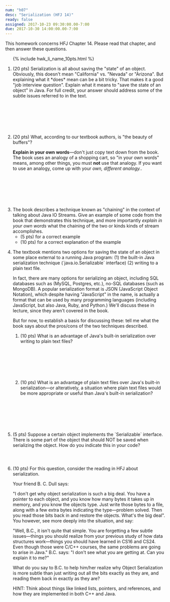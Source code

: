 ```yaml
---
num: "h07"
desc: "Serialization (HFJ 14)"
ready: false
assigned: 2017-10-23 09:30:00.00-7:00
due: 2017-10-30 14:00:00.00-7:00
---
```


This homework concerns <span data-hfj="14">HFJ Chapter 14</span>.
Please read that chapter, and then answer these questions.

<ol>

{% include hwk_li_name_10pts.html %}

<li style="margin-bottom:8em;" markdown="1"> (20 pts) Serialization is all about
saving the "state" of an object.   Obviously, this doesn't mean "California" vs. "Nevada" or "Arizona".   But explaining what it *does* mean can be a bit
tricky.   That makes it a good "job interview question".   Explain what
it means to "save the state of an object" in Java.    For full credit, your
answer should address some of the subtle issues referred to in the text.

</li>



<li style="margin-bottom:8em;" markdown="1"> (20 pts) What, according to our textbook authors, is "the beauty of buffers"?

<b>Explain in your own words</b>&mdash;don't just copy text down from the book.  The book uses an analogy of a shopping cart, so "in your own words" means, among other things, you must <b>not</b> use that analogy.  If you want to use an analogy, come up with your <em>own, different analogy.</em>.


</li>


<li style="margin-bottom:1em;" markdown="1" > The book describes a technique known as "chaining" in the context of talking about Java IO Streams.  Give an example of some code from the book that demonstrates this technique, and more importantly <em>explain in your own words</em> what the chaining of the two or kinds kinds of stream accomplishes.

<ul>
 <li> (5 pts) for a correct example
 </li>
 <li> (10 pts) for a correct explanation of the example
 </li>
</ul>
<div class="pagebreak"></div>
</li>


<li style="margin-bottom:1em;" markdown="1"> The textbook mentions two options for saving the state of an object in some place external to a running Java program: (1) the built-in Java serialization technique (`java.io.Serializable` interface) (2) writing to a plain text file.

In fact, there are many options for serializing an object, including SQL databases such as (MySQL, Postgres, etc.), no-SQL databases (such as MongoDB).   A popular serialization format is JSON (JavaScript Object Notation), which despite having "JavaScript" in the name, is actually a format that can be used by many programming languages (including JavaScript, but also Java, Ruby, and Python.)
We'll discuss these in lecture, since they aren't covered in the book.

But for now, to establish a basis for discussing these: tell me what the book says about the pros/cons of the two techniques described.

  <ol>
  <li  style="margin-bottom:8em;"> (10 pts) What is an advantage of Java's built-in serialization over writing to plain text files?
  </li>
    <li  style="margin-bottom:8em;"> (10 pts) What is an advantage of plain text files over Java's built-in serialization&mdash;or alteratively, a situation where plain text files would be more appropriate or useful than Java's built-in serialization?
    </li>

  </ol>
</li>


<li style="margin-bottom:4em;" markdown="1"> (5 pts) Suppose a certain
object implements the `Serializable` interface.  There is some part of
the object that should NOT be saved when serializing the object. How
do you indicate this in your code?
</li>

<li style="margin-bottom:12em;"> (10 pts) For this question, consider
the reading in HFJ about serialization.

Your friend B. C. Dull says:

"I don't get why object serialization is such a big deal. You have a
pointer to each object, and you know how many bytes it takes up in
memory, and you know the objects type. Just write those bytes to a
file, along with a few extra bytes indicating the type—problem
solved. Then you read those bits back in and restore the
objects. What's the big deal".  You however, see more deeply into the
situation, and say:

"Well, B.C., it isn't quite that simple. You are forgetting a few
subtle issues—things you should realize from your previous study of
how data structures work—things you should have learned in CS16 and
CS24. Even though those were C/C++ courses, the same problems are
going to arise in Java."  B.C. says: "I don't see what you are getting
at. Can you explain it to me?"

What do you say to B.C. to help him/her realize why Object
Serialization is more subtle than just writing out all the bits
exactly as they are, and reading them back in exactly as they are?

HINT: Think about things like linked lists, pointers, and references,
and how they are implemented in both C++ and Java.

</li>

</ol>

<div style="display:none">
http://UCSB-CS56-F16.github.io/hwk/h12
</div>




